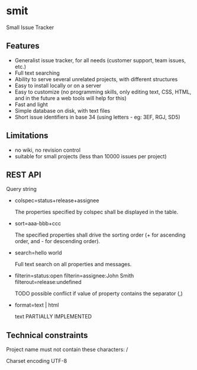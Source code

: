 smit
====

Small Issue Tracker


Features
--------

- Generalist issue tracker, for all needs (customer support, team issues, etc.)
- Full text searching
- Ability to serve several unrelated projects, with different structures
- Easy to install locally or on a server
- Easy to customize (no programming skills, only editing text, CSS, HTML, and in the future a web tools will help for this)
- Fast and light
- Simple database on disk, with text files
- Short issue identifiers in base 34 (using letters - eg: 3EF, RGJ, SD5)


Limitations
-----------
- no wiki, no revision control
- suitable for small projects (less than 10000 issues per project)

REST API
--------

Query string
    
- colspec=status+release+assignee

    The properties specified by colspec shall be displayed in the table.

- sort=aaa-bbb+ccc

    The specified properties shall drive the sorting order (+ for ascending order, and - for descending order).

- search=hello world

    Full text search on all properties and messages.

- filterin=status:open
  filterin=assignee:John Smith
  filterout=release:undefined

    TODO 
    possible conflict if value of property contains the separator (,)

- format=text | html

    text PARTIALLY IMPLEMENTED



Technical constraints
---------------------
Project name must not contain these characters: /

Charset encoding UTF-8
